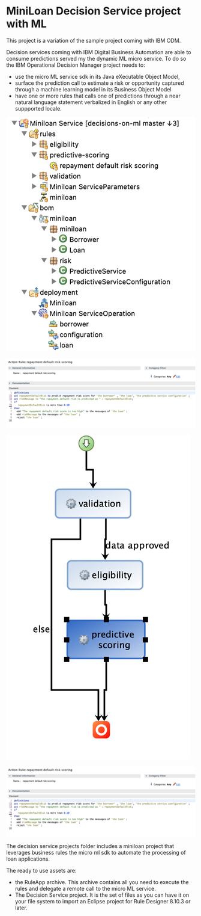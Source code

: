 # MiniLoan Decision Service project with ML

This project is a variation of the sample project coming with IBM ODM.

Decision services coming with IBM Digital Business Automation are able to consume predictions served my the dynamic ML micro service. To do so the IBM Operational Decision Manager project needs to:
- use the micro ML service sdk in its Java eXecutable Object Model,
- surface the prediction call to estimate a risk or opportunity captured through a machine learning model in its Business Object Model
- have one or more rules that calls one of predictions through a near natural language statement verbalized in English or any other suppported locale.

![Decision Service project in the Rule Explorer](../docs/images/miniloan-with-ml-rule-explorer.png "The extended miniloan project in the Rule Explorer")

![Rule calling the prediction](../docs/images/rule-with-ml.png "A rule calling a prediction of a repayment loan default")
 
![Ruleflow calling the prediction](../docs/images/miniloan-with-ml-ruleflow.png "A ruleflow with a task that cares about the ML estimated risk management")
  
![Rule project](../docs/images/rule-with-ml.png "A rule calling a prediction of a repayment loan default")


The decision service projects folder includes a miniloan project that leverages business rules the micro ml sdk to automate the processing of loan applications.

The ready to use assets are:
- the RuleApp archive. This archive contains all you need to execute the rules and delegate a remote call to the micro ML service.
- The Decision Service project. It is the set of files as you can have it on your file system to import an Eclipse project for Rule Designer 8.10.3 or later.
